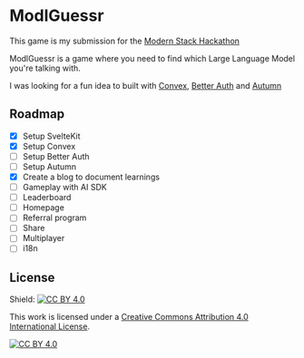 # ModlGuessr

This game is my submission for the [Modern Stack Hackathon](https://www.convex.dev/hackathons/modernstack)

ModlGuessr is a game where you need to find which Large Language Model you're talking with.

I was looking for a fun idea to built with [Convex](https://www.convex.dev/), [Better Auth](https://www.better-auth.com/) and [Autumn](https://useautumn.com/)

## Roadmap

- [x] Setup SvelteKit
- [x] Setup Convex
- [ ] Setup Better Auth
- [ ] Setup Autumn
- [x] Create a blog to document learnings
- [ ] Gameplay with AI SDK
- [ ] Leaderboard
- [ ] Homepage
- [ ] Referral program
- [ ] Share
- [ ] Multiplayer
- [ ] i18n

## License

Shield: [![CC BY 4.0][cc-by-shield]][cc-by]

This work is licensed under a
[Creative Commons Attribution 4.0 International License][cc-by].

[![CC BY 4.0][cc-by-image]][cc-by]

[cc-by]: http://creativecommons.org/licenses/by/4.0/
[cc-by-image]: https://i.creativecommons.org/l/by/4.0/88x31.png
[cc-by-shield]: https://img.shields.io/badge/License-CC%20BY%204.0-lightgrey.svg
